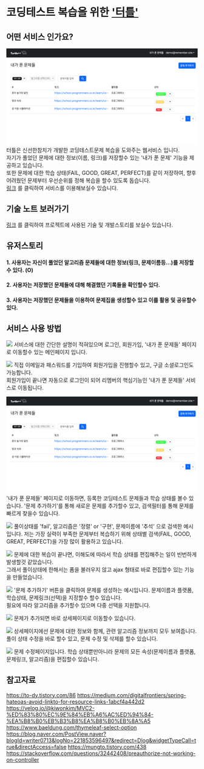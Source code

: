 # 코딩테스트 복습을 위한 ['터틀'](https://turtle.freshtuna.site)

## 어떤 서비스 인가요?
![](./docs/howtouse/users.me.questions.png)
터틀은 신선한참치가 개발한 코딩테스트문제 복습을 도와주는 웹서비스 입니다.
<br>
자기가 풀었던 문제에 대한 정보(이름, 링크)를 저장할수 있는 '내가 푼 문제' 기능을 제공하고 있습니다.
<br>
또한 문제에 대한 학습 상태(FAIL, GOOD, GREAT, PERFECT)를 같이 저장하여, 향후 어려웠던 문제부터 우선순위를 정해 복습을 할수 있도록 돕습니다.
<br>
[링크](https://turtle.freshtuna.site) 를 클릭하여 서비스를 이용해보실수 있습니다.

## 기술 노트 보러가기
[링크](./docs/tech) 를 클릭하여 프로젝트에 사용된 기술 및 개발스토리를 보실수 있습니다.

## 유저스토리
#### 1. 사용자는 자신이 풀었던 알고리즘 문제들에 대한 정보(링크, 문제이름등...)를 저장할수 있다. (O)
#### 2. 사용자는 저장했던 문제들에 대해 해결했던 기록들을 확인할수 있다.
#### 3. 사용자는 저장했던 문제들을 이용하여 문제집을 생성할수 있고 이를 활용 및 공유할수 있다.

## 서비스 사용 방법
![](./docs/howtouse/mainpage.png)
서비스에 대한 간단한 설명이 적혀있으며 로그인, 회원가입, '내가 푼 문제들' 페이지로 이동할수 있는 메인페이지 입니다.

![](./docs/howtouse/signup.png)
직접 이메일과 패스워드를 기입하여 회원가입을 진행할수 있고, 구글 소셜로그인도 가능합니다.
<br>
회원가입이 끝나면 자동으로 로그인이 되어 리멤버의 핵심기능인 '내가 푼 문제들' 서비스로 이동됩니다.

![](./docs/howtouse/users.me.questions.png)
'내가 푼 문제들' 페이지로 이동하면, 등록한 코딩테스트 문제들과 학습 상태를 볼수 있습니다. '문제 추가하기'를 통해 새로운 문제를 추가할수 있고, 검색필터를 통해 문제를 빠르게 찾을수 있습니다.

![](./docs/howtouse/users.me.questions.search.png)
풀이상태를 'fail', 알고리즘은 '정렬' or '구현', 문제이름에 '추석' 으로 검색한 예시입니다. 
저는 가장 실력이 부족한 문제부터 복습하기 위해 상태별 검색(FAIL, GOOD, GREAT, PERFECT)을 가장 많이 활용하고 있습니다.

![](./docs/howtouse/users.me.questions.patch.png)
문제에 대한 복습이 끝나면, 이해도에 따라서 학습 상태를 편집해주는 일이 빈번하게 발생할것 같았습니다. 
<br> 그래서 풀이상태에 한해서는
폼을 불러우지 않고 ajax 형태로 바로 편집할수 있는 기능을 만들었습니다.

![](./docs/howtouse/users.me.questions.forms.create.png)
'문제 추가하기' 버튼을 클릭하여 문제를 생성하는 예시입니다. 문제이름과 플랫폼, 학습상태, 문제링크(선택)을 지정할수 할수 있습니다.
<br>
필요에 따라 알고리즘을 추가할수 있으며 다중 선택을 지원합니다.

![](./docs/howtouse/users.me.questions.created.png)
문제가 추가되면 바로 상세페이지로 이동할수 있습니다.

![](./docs/howtouse/users.me.questions.id.png)
상세페이지에선 문제에 대한 정보와 함께, 관련 알고리즘 정보까지 모두 보여줍니다. 
풀이 상태 수정을 바로 할수 있고, 문제 수정 및 삭제를 할수 있습니다.  

![](./docs/howtouse/users.me.questions.id.forms.update.png)
문제 수정페이지입니다. 학습 상태뿐만아니라 문제의 모든 속성(문제이름과 플랫폼, 문제링크, 알고리즘)을 편집할수 있습니다.

## 참고자료
https://to-dy.tistory.com/86
https://medium.com/digitalfrontiers/spring-hateoas-avoid-linkto-for-resource-links-1abcf4a442d2
https://velog.io/@kiwonkim/MVC2-%ED%83%80%EC%9E%84%EB%A6%AC%ED%94%84-%EA%B8%B0%EB%B3%B8%EA%B8%B0%EB%8A%A5
https://www.baeldung.com/thymeleaf-select-option
https://blog.naver.com/PostView.naver?blogId=writer0713&logNo=221853596497&redirect=Dlog&widgetTypeCall=true&directAccess=false
https://mungto.tistory.com/438
https://stackoverflow.com/questions/32442408/preauthorize-not-working-on-controller
